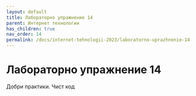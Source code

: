 ```yaml
---
layout: default
title: Лабораторно упражнение 14
parent: Интернет технологии
has_children: true
nav_order: 14
permalink: /docs/internet-tehnologii-2023/laboratorno-uprazhnenie-14
---
```


# Лабораторно упражнение 14

Добри практики. Чист код
